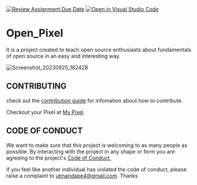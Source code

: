 [![Review Assignment Due Date](https://classroom.github.com/assets/deadline-readme-button-24ddc0f5d75046c5622901739e7c5dd533143b0c8e959d652212380cedb1ea36.svg)](https://classroom.github.com/a/YrAJstef)
[![Open in Visual Studio Code](https://classroom.github.com/assets/open-in-vscode-718a45dd9cf7e7f842a935f5ebbe5719a5e09af4491e668f4dbf3b35d5cca122.svg)](https://classroom.github.com/online_ide?assignment_repo_id=12204725&assignment_repo_type=AssignmentRepo)
# Open_Pixel
It is a project created to teach open source enthusiasts about fundamentals of open source in an easy and interesting way.

![Screenshot_20230925_182428](https://github.com/UtkarshM-hub/Open_Pixel/assets/70505181/578fec9d-e21e-4b7a-b049-039ce2c4b343)

## CONTRIBUTING
check out the [contribution guide](https://github.com/UtkarshM-hub/Open_Pixel/blob/main/CONTRIBUTING.md) for infomation about how to contribute.

Checkout your Pixel at [My Pixel](https://open-pixel.vercel.app/).

## CODE OF CONDUCT
We want to make sure that this project is welcoming to as many people as possible. By interacting with the project in any shape or form you are agreeing to the project's [Code of Conduct.](https://github.com/UtkarshM-hub/Open_Pixel/blob/main/CODE_OF_CONDUCT.md)

If you feel like another individual has violated the code of conduct, please raise a complaint to [utmandape4@gmail.com](mailto:utmandape4@gmail.com).
Thanks

